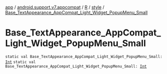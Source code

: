 [app](../../../index.md) / [android.support.v7.appcompat](../../index.md) / [R](../index.md) / [style](index.md) / [Base_TextAppearance_AppCompat_Light_Widget_PopupMenu_Small](./-base_-text-appearance_-app-compat_-light_-widget_-popup-menu_-small.md)

# Base_TextAppearance_AppCompat_Light_Widget_PopupMenu_Small

`static val Base_TextAppearance_AppCompat_Light_Widget_PopupMenu_Small: `[`Int`](https://kotlinlang.org/api/latest/jvm/stdlib/kotlin/-int/index.html)
`static val Base_TextAppearance_AppCompat_Light_Widget_PopupMenu_Small: `[`Int`](https://kotlinlang.org/api/latest/jvm/stdlib/kotlin/-int/index.html)